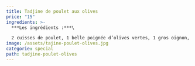 ```yaml
---
title: Tadjine de poulet aux olives
price: "15"
ingredients: >-
  ***Les ingrédients :***\

  2 cuisses de poulet, 1 belle poignée d’olives vertes, 1 gros oignon, 2 gousses d’ail, 2 c. à soupe de jus de citron fraîchement pressé, 2 c. à soupe d'épices à base de curry, 2 c. à soupe de persil plat haché, 3 c. à soupe d'huile d’olive, sel, poivre au goût
image: /assets/tajine-poulet-olives.jpg
categorie: special
path: tadjine-poulet-olives
---
```

